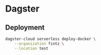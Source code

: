 # Dagster

## Deployment

```sh
dagster-cloud serverless deploy-docker \
    --organization fintz \
    --location test
```
